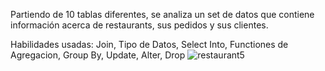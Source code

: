 Partiendo de 10 tablas diferentes, se analiza un set de datos que contiene
información acerca de restaurants, sus pedidos y sus clientes.

Habilidades usadas: Join, Tipo de Datos, Select Into, Functiones de Agregacion, Group By, Update, Alter, Drop
![restaurant5](https://user-images.githubusercontent.com/77888581/226117350-fd09564d-5458-400c-9f35-45a0e5a7922e.jpg)
